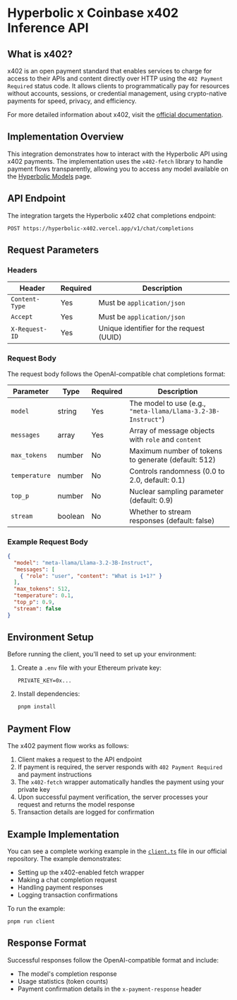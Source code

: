 # Hyperbolic x Coinbase x402 Inference API

## What is x402?

x402 is an open payment standard that enables services to charge for access to their APIs and content directly over HTTP using the `402 Payment Required` status code. It allows clients to programmatically pay for resources without accounts, sessions, or credential management, using crypto-native payments for speed, privacy, and efficiency.

For more detailed information about x402, visit the [official documentation](https://x402.gitbook.io/x402).

## Implementation Overview

This integration demonstrates how to interact with the Hyperbolic API using x402 payments. The implementation uses the `x402-fetch` library to handle payment flows transparently, allowing you to access any model available on the [Hyperbolic Models](https://app.hyperbolic.ai/models) page.

## API Endpoint

The integration targets the Hyperbolic x402 chat completions endpoint:

```
POST https://hyperbolic-x402.vercel.app/v1/chat/completions
```

## Request Parameters

### Headers

| Header         | Required | Description                              |
| -------------- | -------- | ---------------------------------------- |
| `Content-Type` | Yes      | Must be `application/json`               |
| `Accept`       | Yes      | Must be `application/json`               |
| `X-Request-ID` | Yes      | Unique identifier for the request (UUID) |

### Request Body

The request body follows the OpenAI-compatible chat completions format:

| Parameter     | Type    | Required | Description                                                   |
| ------------- | ------- | -------- | ------------------------------------------------------------- |
| `model`       | string  | Yes      | The model to use (e.g., `"meta-llama/Llama-3.2-3B-Instruct"`) |
| `messages`    | array   | Yes      | Array of message objects with `role` and `content`            |
| `max_tokens`  | number  | No       | Maximum number of tokens to generate (default: 512)           |
| `temperature` | number  | No       | Controls randomness (0.0 to 2.0, default: 0.1)                |
| `top_p`       | number  | No       | Nuclear sampling parameter (default: 0.9)                     |
| `stream`      | boolean | No       | Whether to stream responses (default: false)                  |

### Example Request Body

```json
{
  "model": "meta-llama/Llama-3.2-3B-Instruct",
  "messages": [
    { "role": "user", "content": "What is 1+1?" }
  ],
  "max_tokens": 512,
  "temperature": 0.1,
  "top_p": 0.9,
  "stream": false
}
```

## Environment Setup

Before running the client, you'll need to set up your environment:

1. Create a `.env` file with your Ethereum private key:
   ```Text .env
   PRIVATE_KEY=0x...
   ```

2. Install dependencies:
   ```javascript TypeScript
   pnpm install
   ```

## Payment Flow

The x402 payment flow works as follows:

1. Client makes a request to the API endpoint
2. If payment is required, the server responds with `402 Payment Required` and payment instructions
3. The `x402-fetch` wrapper automatically handles the payment using your private key
4. Upon successful payment verification, the server processes your request and returns the model response
5. Transaction details are logged for confirmation

## Example Implementation

You can see a complete working example in the [`client.ts`](https://github.com/HyperbolicLabs/hyperbolic-x402/blob/main/client.ts) file in our official repository. The example demonstrates:

- Setting up the x402-enabled fetch wrapper
- Making a chat completion request
- Handling payment responses
- Logging transaction confirmations

To run the example:

```node TypeScript
pnpm run client
```

## Response Format

Successful responses follow the OpenAI-compatible format and include:

- The model's completion response
- Usage statistics (token counts)
- Payment confirmation details in the `x-payment-response` header